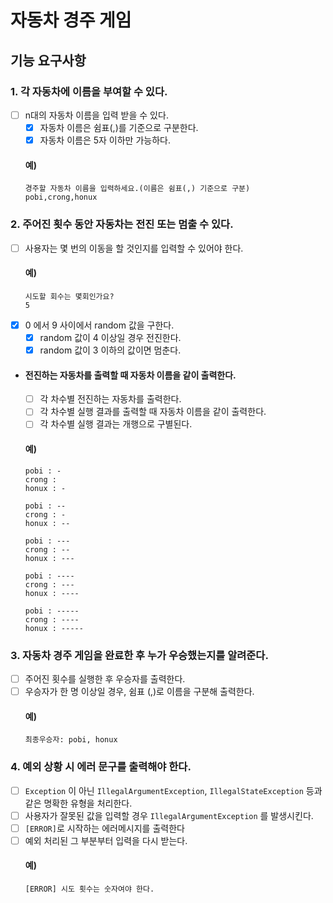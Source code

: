 # 자동차 경주 게임
## 기능 요구사항
### 1. 각 자동차에 이름을 부여할 수 있다.
* [ ] n대의 자동차 이름을 입력 받을 수 있다.
    * [X] 자동차 이름은 쉼표(,)를 기준으로 구분한다.
    * [X] 자동차 이름은 5자 이하만 가능하다.
  #### 예)
  ```shell
  경주할 자동차 이름을 입력하세요.(이름은 쉼표(,) 기준으로 구분)
  pobi,crong,honux
  ```
### 2. 주어진 횟수 동안 자동차는 전진 또는 멈출 수 있다.
* [ ] 사용자는 몇 번의 이동을 할 것인지를 입력할 수 있어야 한다.
  #### 예)
  ```shell
  시도할 회수는 몇회인가요?
  5
  ```
* [X] 0 에서 9 사이에서 random 값을 구한다.
    * [X] random 값이 4 이상일 경우 전진한다.
    * [X] random 값이 3 이하의 값이면 멈춘다.
* #### 전진하는 자동차를 출력할 때 자동차 이름을 같이 출력한다.
    * [ ] 각 차수별 전진하는 자동차를 출력한다.
    * [ ] 각 차수별 실행 결과를 출력할 때 자동차 이름을 같이 출력한다.
    * [ ] 각 차수별 실행 결과는 개행으로 구별된다.
  #### 예)
  ```shell
  pobi : -
  crong : 
  honux : -
    
  pobi : --
  crong : -
  honux : --
    
  pobi : ---
  crong : --
  honux : ---
    
  pobi : ----
  crong : ---
  honux : ----
    
  pobi : -----
  crong : ----
  honux : -----
  ```


### 3. 자동차 경주 게임을 완료한 후 누가 우승했는지를 알려준다.
* [ ] 주어진 횟수를 실행한 후 우승자를 출력한다.
* [ ] 우승자가 한 명 이상일 경우, 쉼표 (,)로 이름을 구분해 출력한다.
  #### 예)
  ```shell
  최종우승자: pobi, honux
  ```

### 4. 예외 상황 시 에러 문구를 출력해야 한다.
* [ ] `Exception` 이 아닌 `IllegalArgumentException`, `IllegalStateException` 등과 같은 명확한 유형을 처리한다.
* [ ] 사용자가 잘못된 값을 입력할 경우 `IllegalArgumentException` 를 발생시킨다.
* [ ] `[ERROR]`로 시작하는 에러메시지를 출력한다
* [ ] 예외 처리된 그 부분부터 입력을 다시 받는다.
  #### 예)
  ```shell
  [ERROR] 시도 횟수는 숫자여야 한다.
  ```
